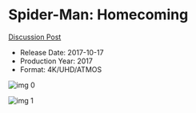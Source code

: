 # Spider-Man: Homecoming

[Discussion Post](https://www.avsforum.com/threads/bass-eq-for-filtered-movies.2995212/post-56760498)

* Release Date: 2017-10-17
* Production Year: 2017
* Format: 4K/UHD/ATMOS

![img 0](https://i.imgur.com/KAXA0tD.jpg)

![img 1](https://i.imgur.com/BVUbFDd.jpg)

